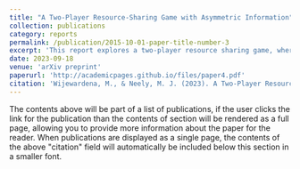 ```yaml
---
title: "A Two-Player Resource-Sharing Game with Asymmetric Information"
collection: publications
category: reports
permalink: /publication/2015-10-01-paper-title-number-3
excerpt: 'This report explores a two-player resource sharing game, where the players have asymmetric information regarding the rewards brought by the resources..'
date: 2023-09-18
venue: 'arXiv preprint'
paperurl: 'http://academicpages.github.io/files/paper4.pdf'
citation: 'Wijewardena, M., & Neely, M. J. (2023). A Two-Player Resource-Sharing Game with Asymmetric Information. arXiv preprint arXiv:2306.08791.'
---
```


The contents above will be part of a list of publications, if the user clicks the link for the publication than the contents of section will be rendered as a full page, allowing you to provide more information about the paper for the reader. When publications are displayed as a single page, the contents of the above "citation" field will automatically be included below this section in a smaller font.
